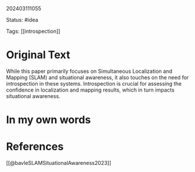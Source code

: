 202403111055

Status: #idea

Tags: [[introspection]]

# Original Text

While this paper primarily focuses on Simultaneous Localization and Mapping (SLAM) and situational awareness, it also touches on the need for introspection in these systems. Introspection is crucial for assessing the confidence in localization and mapping results, which in turn impacts situational awareness.

# In my own words

# References
[[@bavleSLAMSituationalAwareness2023]]